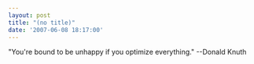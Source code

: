 ```yaml
---
layout: post
title: "(no title)"
date: '2007-06-08 18:17:00'
---
```


"You're bound to be unhappy if you optimize everything." --Donald Knuth<br>
